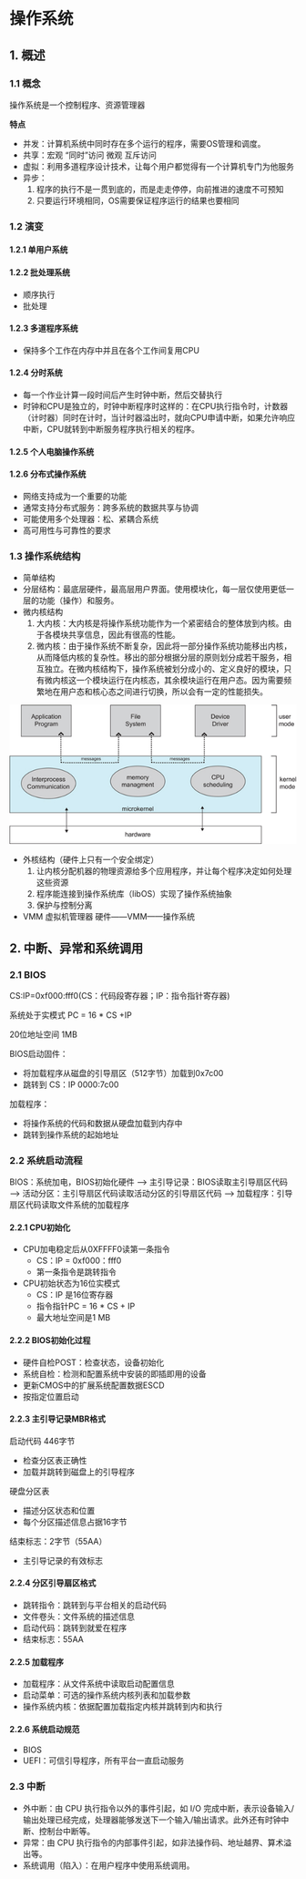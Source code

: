 # 操作系统

## 1. 概述

### 1.1 概念

操作系统是一个控制程序、资源管理器

**特点**

* 并发：计算机系统中同时存在多个运行的程序，需要OS管理和调度。
* 共享：宏观 “同时”访问 微观 互斥访问
* 虚拟：利用多道程序设计技术，让每个用户都觉得有一个计算机专门为他服务
* 异步：
  1. 程序的执行不是一贯到底的，而是走走停停，向前推进的速度不可预知
  2. 只要运行环境相同，OS需要保证程序运行的结果也要相同

### 1.2 演变

#### 1.2.1 单用户系统

#### 1.2.2 批处理系统

* 顺序执行
* 批处理

#### 1.2.3 多道程序系统

* 保持多个工作在内存中并且在各个工作间复用CPU

#### 1.2.4 分时系统

* 每一个作业计算一段时间后产生时钟中断，然后交替执行
* 时钟和CPU是独立的，时钟中断程序时这样的：在CPU执行指令时，计数器（计时器）同时在计时，当计时器溢出时，就向CPU申请中断，如果允许响应中断，CPU就转到中断服务程序执行相关的程序。

#### 1.2.5 个人电脑操作系统 

#### 1.2.6 分布式操作系统

* 网络支持成为一个重要的功能
* 通常支持分布式服务：跨多系统的数据共享与协调
* 可能使用多个处理器：松、紧耦合系统
* 高可用性与可靠性的要求

### 1.3 操作系统结构

* 简单结构
* 分层结构：最底层硬件，最高层用户界面。使用模块化，每一层仅使用更低一层的功能（操作）和服务。
* 微内核结构
  1. 大内核：大内核是将操作系统功能作为一个紧密结合的整体放到内核。由于各模块共享信息，因此有很高的性能。
  2. 微内核：由于操作系统不断复杂，因此将一部分操作系统功能移出内核，从而降低内核的复杂性。移出的部分根据分层的原则划分成若干服务，相互独立。在微内核结构下，操作系统被划分成小的、定义良好的模块，只有微内核这一个模块运行在内核态，其余模块运行在用户态。因为需要频繁地在用户态和核心态之间进行切换，所以会有一定的性能损失。

![img](https://github.com/CyC2018/CS-Notes/raw/master/notes/pics/2_14_microkernelArchitecture.jpg)

* 外核结构（硬件上只有一个安全绑定）
  1. 让内核分配机器的物理资源给多个应用程序，并让每个程序决定如何处理这些资源
  2. 程序能连接到操作系统库（libOS）实现了操作系统抽象
  3. 保护与控制分离
* VMM 虚拟机管理器 硬件——VMM——操作系统

## 2. 中断、异常和系统调用

### 2.1 BIOS

CS:IP=0xf000:fff0(CS：代码段寄存器；IP：指令指针寄存器)

系统处于实模式 PC = 16 * CS +IP

20位地址空间 1MB

BIOS启动固件：

* 将加载程序从磁盘的引导扇区（512字节）加载到0x7c00 
* 跳转到 CS：IP 0000:7c00

加载程序：

* 将操作系统的代码和数据从硬盘加载到内存中
* 跳转到操作系统的起始地址

### 2.2 系统启动流程

BIOS：系统加电，BIOS初始化硬件 ——> 主引导记录：BIOS读取主引导扇区代码 ——> 活动分区：主引导扇区代码读取活动分区的引导扇区代码 ——> 加载程序：引导扇区代码读取文件系统的加载程序

#### 2.2.1 CPU初始化

* CPU加电稳定后从0XFFFF0读第一条指令
  * CS：IP = 0xf000：fff0
  * 第一条指令是跳转指令
* CPU初始状态为16位实模式
  * CS：IP 是16位寄存器
  * 指令指针PC = 16 * CS + IP
  * 最大地址空间是1 MB

#### 2.2.2 BIOS初始化过程

* 硬件自检POST：检查状态，设备初始化
* 系统自检：检测和配置系统中安装的即插即用的设备
* 更新CMOS中的扩展系统配置数据ESCD
* 按指定位置启动

#### 2.2.3 主引导记录MBR格式

启动代码 446字节

* 检查分区表正确性
* 加载并跳转到磁盘上的引导程序

硬盘分区表

* 描述分区状态和位置
* 每个分区描述信息占据16字节

结束标志：2字节（55AA）

* 主引导记录的有效标志

#### 2.2.4 分区引导扇区格式

* 跳转指令：跳转到与平台相关的启动代码
* 文件卷头：文件系统的描述信息
* 启动代码：跳转到就爱在程序
* 结束标志：55AA

#### 2.2.5 加载程序

* 加载程序：从文件系统中读取启动配置信息
* 启动菜单：可选的操作系统内核列表和加载参数
* 操作系统内核：依据配置加载指定内核并跳转到内和执行

#### 2.2.6 系统启动规范

* BIOS
* UEFI：可信引导程序，所有平台一直启动服务

### 2.3 中断

* 外中断：由 CPU 执行指令以外的事件引起，如 I/O 完成中断，表示设备输入/输出处理已经完成，处理器能够发送下一个输入/输出请求。此外还有时钟中断、控制台中断等。
*  异常：由 CPU 执行指令的内部事件引起，如非法操作码、地址越界、算术溢出等。
* 系统调用（陷入）：在用户程序中使用系统调用。
